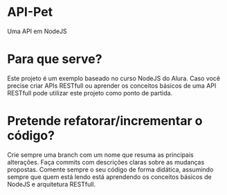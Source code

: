 # API-Pet
Uma API em NodeJS

# Para que serve?
Este projeto é um exemplo baseado no curso NodeJS do Alura.
Caso você precise criar APIs RESTfull ou aprender os conceitos básicos de uma API RESTfull pode utilizar este projeto como ponto de partida.

# Pretende refatorar/incrementar o código?
Crie sempre uma branch com um nome que resuma as principais alterações.
Faça commits com descrições claras sobre as mudanças propostas.
Comente sempre o seu código de forma didática, assumindo sempre que quem está lendo está aprendendo os conceitos básicos de NodeJS e arquitetura RESTfull.
